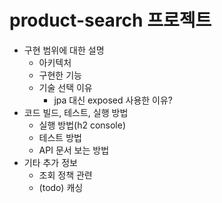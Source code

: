 # product-search 프로젝트

- 구현 범위에 대한 설명
  - 아키텍처
  - 구현한 기능
  - 기술 선택 이유
    - jpa 대신 exposed 사용한 이유?
- 코드 빌드, 테스트, 실행 방법
  - 실행 방법(h2 console)
  - 테스트 방법
  - API 문서 보는 방법
- 기타 추가 정보
  - 조회 정책 관련
  - (todo) 캐싱